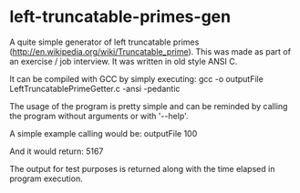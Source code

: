 # left-truncatable-primes-gen
A quite simple generator of left truncatable primes (http://en.wikipedia.org/wiki/Truncatable_prime). This was made as part of an exercise / job interview. It was written in old style ANSI C.

It can be compiled with GCC by simply executing:
gcc -o outputFile LeftTruncatablePrimeGetter.c -ansi -pedantic

The usage of the program is pretty simple and can be reminded by calling the program without arguments or with '--help'.

A simple example calling would be:
outputFile 100

And it would return:
5167

The output for test purposes is returned along with the time elapsed in program execution.
